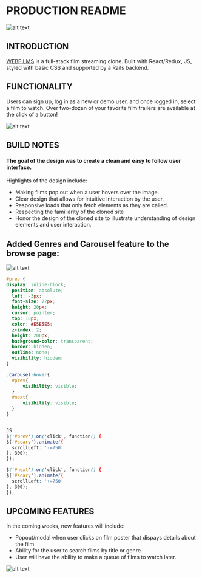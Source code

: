 # PRODUCTION README

![alt text][logo]

[logo]: https://webfilms.herokuapp.com/assets/logo-a695cc2f7a40be8370006b1c10aa60b3ab4957c12dab4929bd83e50706113c82.png


## INTRODUCTION

[WEBFILMS](https://webfilms.herokuapp.com/#/ "Webfilms") is a full-stack film streaming clone. Built with React/Redux, JS, styled with basic CSS and supported by a Rails backend. 

## FUNCTIONALITY

Users can sign up, log in as a new or demo user, and once logged in, select a film to watch. 
Over two-dozen of your favorite film trailers are available at the click of a button!

![alt text](https://webfilms-films.s3.amazonaws.com/github/Browse+screen.png "browse")

## BUILD NOTES

#### The goal of the design was to create a clean and easy to follow user interface. 
  Highlights of the design include:
  * Making films pop out when a user hovers over the image. 
  * Clear design that allows for intuitive interaction by the user. 
  * Responsive loads that only fetch elements as they are called.
  * Respecting the familiarity of the cloned site 
  * Honor the design of the cloned site to illustrate understanding of design elements and user interaction. 
  
## Added Genres and Carousel feature to the browse page:

  ![alt text]( https://webfilms-films.s3.amazonaws.com/carousel.gif "carousel")
  
  ```CSS
#prev {
display: inline-block;
    position: absolute;
    left: -3px;
    font-size: 72px;
    height: 20px;
    cursor: pointer;
    top: 10px;
    color: #E5E5E5;
    z-index: 2;
    height: 200px;
    background-color: transparent;
    border: hidden;
    outline: none;
    visibility: hidden;
}

.carousel:hover{
    #prev{
        visibility: visible;
    }
    #next{
        visibility: visible;
    }
}


JS
$('#prev').on('click', function() {
  $('#scary').animate({
    scrollLeft: '-=750'
  }, 300);
});

$('#next').on('click', function() {
  $('#scary').animate({
    scrollLeft: '+=750'
  }, 300);
});
```

  
## UPCOMING FEATURES

In the coming weeks, new features will include:
* Popout/modal when user clicks on film poster that dispays details about the film.
* Ability for the user to search films by title or genre.
* User will have the ability to make a queue of films to watch later. 

![alt text](https://webfilms-films.s3.amazonaws.com/github/tv.png "symbol")
